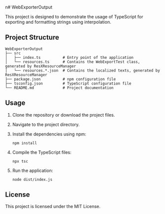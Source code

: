 n# WebExporterOutput

This project is designed to demonstrate the usage of TypeScript for exporting and formatting strings using interpolation.

## Project Structure

```
WebExporterOutput
├── src
│   ├── index.ts          # Entry point of the application
│   └── resources.ts      # Contains the WebExportTest class, generated by ResXResourceManager
│   └── resources.*.json  # Contains the localized texts, generated by ResXResourceManager
├── package.json          # npm configuration file
├── tsconfig.json         # TypeScript configuration file
└── README.md             # Project documentation
```

## Usage

1. Clone the repository or download the project files.
2. Navigate to the project directory.
3. Install the dependencies using npm:

   ```
   npm install
   ```

4. Compile the TypeScript files:

   ```
   npx tsc
   ```

5. Run the application:

   ```
   node dist/index.js
   ```

## License

This project is licensed under the MIT License.